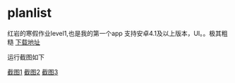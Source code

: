 # planlist
红岩的寒假作业level1,也是我的第一个app
支持安卓4.1及以上版本，UI。。极其粗糙
[下载地址](https://github.com/lawking/planlist/raw/master/app/app-release.apk)

运行截图如下

[截图1](https://github.com/lawking/planlist/blob/master/two.png)
[截图2](https://github.com/lawking/planlist/blob/master/two.png)
[截图3](https://github.com/lawking/planlist/blob/master/three.png)
